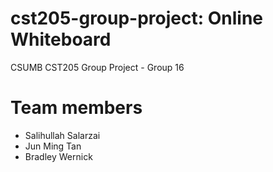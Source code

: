 # cst205-group-project: Online Whiteboard
CSUMB CST205 Group Project - Group 16


# Team members
- Salihullah Salarzai
- Jun Ming Tan
- Bradley Wernick
